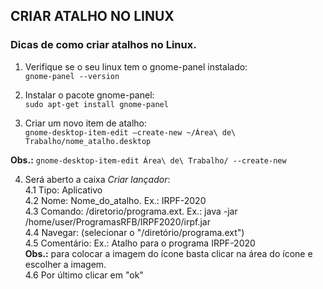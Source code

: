 ## CRIAR ATALHO NO LINUX

### Dicas de como criar atalhos no Linux.

1. Verifique se o seu linux tem o gnome-panel instalado:  
`gnome-panel --version`

2. Instalar o pacote gnome-panel:  
`sudo apt-get install gnome-panel`

3. Criar um novo item de atalho:  
`gnome-desktop-item-edit –create-new ~/Área\ de\ Trabalho/nome_atalho.desktop`

**Obs.:** `gnome-desktop-item-edit Área\ de\ Trabalho/ --create-new`  

4. Será aberto a caixa *Criar lançador*:  
4.1 Tipo: Aplicativo  
4.2 Nome: Nome_do_atalho. Ex.: IRPF-2020  
4.3 Comando: <comando> /diretorio/programa.ext. Ex.: java -jar /home/user/ProgramasRFB/IRPF2020/irpf.jar  
4.4 Navegar: (selecionar o "/diretório/programa.ext")  
4.5 Comentário: Ex.: Atalho para o programa IRPF-2020  
**Obs.:** para colocar a imagem do ícone basta clicar na área do ícone e escolher a imagem.  
4.6 Por último clicar em "ok"
